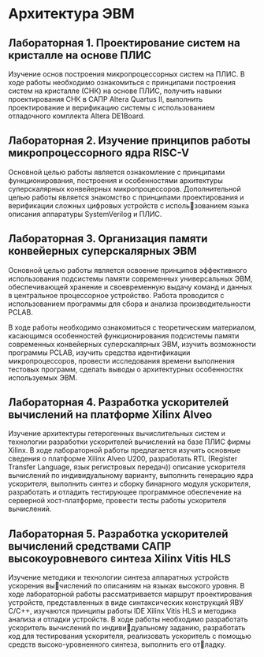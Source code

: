 # Архитектура ЭВМ

## Лабораторная 1. Проектирование систем на кристалле на основе ПЛИС

Изучение основ построения микропроцессорных систем на ПЛИС. В
ходе работы необходимо ознакомиться с принципами построения систем
на кристалле (СНК) на основе ПЛИС, получить навыки проектирования
СНК в САПР Altera Quartus II, выполнить проектирование и верификацию
системы с использованием отладочного комплекта Altera DE1Board.

## Лабораторная 2. Изучение принципов работы микропроцессорного ядра RISC-V

Основной целью работы является ознакомление с принципами функционирования, построения и особенностями архитектуры суперскалярных конвейерных
микропроцессоров. Дополнительной целью работы является знакомство с принципами проектирования и верификации сложных цифровых устройств с использованием языка описания аппаратуры SystemVerilog и ПЛИС.

## Лабораторная 3. Организация памяти конвейерных суперскалярных ЭВМ

Основной целью работы является освоение принципов эффективного использования подсистемы памяти современных универсальных ЭВМ, обеспечивающей
хранение и своевременную выдачу команд и данных в центральное процессорное
устройство. Работа проводится с использованием программы для сбора и анализа
производительности PCLAB.

В ходе работы необходимо ознакомиться с теоретическим материалом, касающимся особенностей функционирования подсистемы памяти современных конвейерных суперскалярных ЭВМ, изучить возможности программы PCLAB, изучить средства идентификации микропроцессоров, провести исследования времени
выполнения тестовых программ, сделать выводы о архитектурных особенностях
используемых ЭВМ.

## Лабораторная 4. Разработка ускорителей вычислений на платформе Xilinx Alveo

Изучение архитектуры гетерогенных вычислительных систем и технологии
разработки ускорителей вычислений на базе ПЛИС фирмы Xilinx.
В ходе лабораторной работы предлагается изучить основные сведения о платформе Xilinx Alveo U200, разработать RTL (Register Transfer Language, язык регистровых передач)) описание ускорителя вычислений по индивидуальному варианту, выполнить генерацию ядра ускорителя, выполнить синтез и сборку бинарного
модуля ускорителя, разработать и отладить тестирующее программное обеспечение на серверной хост-платформе, провести тесты работы ускорителя вычислений.

## Лабораторная 5. Разработка ускорителей вычислений средствами САПР высокоуровневого синтеза Xilinx Vitis HLS

Изучение методики и технологии синтеза аппаратных устройств ускорения вычислений по описаниям на языках высокого уровня.
В ходе лабораторной работы рассматривается маршрут проектирования устройств,
представленных в виде синтаксических конструкций ЯВУ C/C++, изучаются
принципы работы IDE Xilinx Vitis HLS и методика анализа и отладки устройств.
В ходе работы необходимо разработать ускоритель вычислений по индивидуальному заданию, разработать код для тестирования ускорителя, реализовать
ускоритель с помощью средств высоко-уровненного синтеза, выполнить его отладку.

